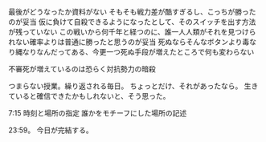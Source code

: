 最後がどうなったか資料がない
そもそも戦力差が酷すぎるし、こっちが勝ったのが妥当
仮に負けて自殺できるようになったとして、そのスイッチを出す方法が残っていない
この戦いから何千年と経つのに、誰一人人類がそれを見つけられない確率よりは普通に勝ったと思うのが妥当
死ぬならそんなボタンより毒なり縄なりなんだってある、今更一つ死ぬ手段が増えたところで何も変わらない

不審死が増えているのは恐らく対抗勢力の暗殺

つまらない授業。繰り返される毎日。
ちょっとだけ、それがあったなら。
生きていると確信できたかもしれないと、そう思った。

7:15
時刻と場所の指定
誰かをモチーフにした場所の記述

23:59。
今日が完結する。